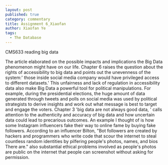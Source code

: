 ```yaml
---
layout: post
published: true
category: commentary
title: Assignment 6_Xiaofan
author: Xiaofan Ye
tags:
  - The Database
---
```

CMS633 reading big data


The article elaborated on the possible impacts and implications the Big Data phenomenon might have on our life. 
Chapter 6 raises the question about the rights of accessibility to big data and points out the unevenness of the system:' those inside social media company would have privileged access to different datasets.' This unfairness and lack of regulation in accessibility data also make Big Data a powerful tool for political manipulations. For example, during the presidential elections, the huge amount of data generated through tweets and polls on social media was used by political strategists to derive insights and work out what message is best to target and engage the voters. 
Chapter 3 'big data are not always good data, ' calls attention to the authenticity and accuracy of big data and how uncertain data could lead to precarious outcomes. An example I thought of is how some Instagram influencers fake their way to online fame by buying fake followers. According to an influencer Bilton, "Bot followers are created by hackers and programmers who write code that scour the internet to steal countless random identities by pilfering people's photos, names, and bios There are." also substantial ethical problems involved as people's photos are public on the internet that people can screenshot without asking for permission.

